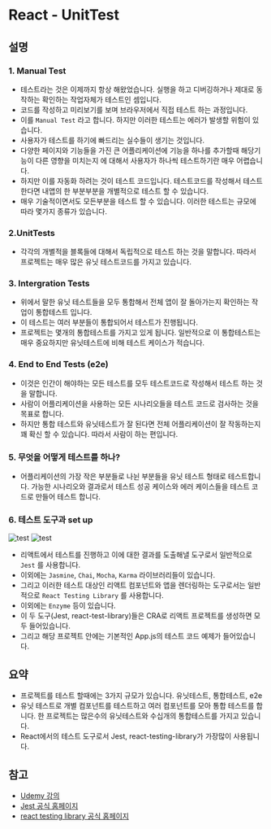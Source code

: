 # React - UnitTest

## 설명

### 1. Manual Test

- 테스트라는 것은 이제까지 항상 해왔었습니다. 실행을 하고 디버깅하거나 제대로 동작하는 확인하는 작업자체가 테스트인 셈입니다. 
- 코드를 작성하고 미리보기를 보며 브라우저에서 직접 테스트 하는 과정입니다. 
- 이를 `Manual Test` 라고 합니다. 하지만 이러한 테스트는 에러가 발생할 위험이 있습니다. 
- 사용자가 테스트를 하기에 빠드리는 실수들이 생기는 것입니다. 
- 다양한 페이지와 기능들을 가진 큰 어플리케이션에 기능을 하나를 추가할때 해당기능이 다른 영향을 미치는지 에 대해서 사용자가 하나씩 테스트하기란 매우 어렵습니다.
- 하지만 이를 자동화 하려는 것이 테스트 코드입니다. 테스트코드를 작성해서 테스트 한다면 내앱의 한 부분부분을 개별적으로 테스트 할 수 있습니다. 
- 매우 기술적이면서도 모든부분을 테스트 할 수 있습니다. 이러한 테스트는 규모에 따라 몇가지 종류가 있습니다.

### 2.UnitTests

- 각각의 개별적을 블록들에 대해서 독립적으로 테스트 하는 것을 말합니다. 따라서 프로젝트는 매우 많은 유닛 테스트코드를 가지고 있습니다.

### 3. Intergration Tests

- 위에서 말한 유닛 테스트들을 모두 통합해서 전체 앱이 잘 돌아가는지 확인하는 작업이 통합테스트 입니다. 
- 이 테스트는 여러 부분들이 통합되어서 테스트가 진행됩니다.
- 프로젝트는 몇개의 통합테스트를 가지고 있게 됩니다. 일반적으로 이 통합테스트는 매우 중요하지만 유닛테스트에 비해 테스트 케이스가 적습니다.

### 4. End to End Tests (e2e)

- 이것은 인간이 해야하는 모든 테스트를 모두 테스트코드로 작성해서 테스트 하는 것을 말합니다. 
- 사람이 어플리케이션을 사용하는 모든 시나리오들을 테스트 코드로 검사하는 것을 목표로 합니다. 
- 하지만 통합 테스트와 유닛테스트가 잘 된다면 전체 어플리케이션이 잘 작동하는지 꽤 확신 할 수 있습니다. 따라서 사람이 하는 편입니다.

### 5. 무엇을 어떻게 테스트를 하나?

- 어플리케이션의 가장 작은 부분들로 나뉜 부분들을 유닛 테스트 형태로 테스트합니다. 가능한 시나리오와 결과로서 테스트 성공 케이스와 에러 케이스들을 테스트 코드로 만들어 테스트 합니다.

### 6. 테스트 도구과 set up
![test](https://images.velog.io/images/doodream/post/5068d383-0e20-4a66-ba2d-672986278faa/image.png)
![test](https://images.velog.io/images/doodream/post/7f392f5b-8a99-405d-abe5-f9dde403eca2/image.png)

- 리액트에서 테스트를 진행하고 이에 대한 결과를 도출해낼 도구로서 일반적으로 `Jest` 를 사용합니다.
- 이외에는 `Jasmine`, `Chai`, `Mocha`, `Karma` 라이브러리들이 있습니다.
- 그리고 이러한 테스트 대상인 리액트 컴포넌트와 앱을 렌더링하는 도구로서는 일반적으로 `React Testing Library` 를 사용합니다.
- 이외에는 `Enzyme` 등이 있습니다.
- 이 두 도구(Jest, react-test-library)들은 CRA로 리액트 프로젝트를 생성하면 모두 들어있습니다.
- 그리고 해당 프로젝트 안에는 기본적인 App.js의 테스트 코드 예제가 들어있습니다.


## 요약

- 프로젝트를 테스트 할때에는 3가지 규모가 있습니다. 유닛테스트, 통합테스트, e2e
- 유닛 테스트로 개별 컴포넌트를 테스트하고 여러 컴포넌트를 모아 통합 테스트를 합니다. 한 프로젝트는 많은수의 유닛테스트와 수십개의 통합테스트를 가지고 있습니다.
- React에서의 테스트 도구로서 Jest, react-testing-library가 가장많이 사용됩니다.

## 참고
- [Udemy 강의](http://https://www.udemy.com/course/react-the-complete-guide-incl-redux/learn/lecture/25599684#content)
- [Jest 공식 홈페이지](https://jestjs.io/)
- [react testing library 공식 홈페이지](https://testing-library.com/docs/react-testing-library/intro/)